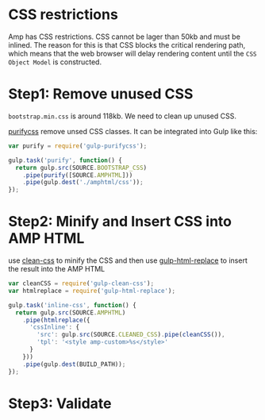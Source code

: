 # CSS restrictions
Amp has CSS restrictions. CSS cannot be lager than 50kb and must be inlined. The reason for this is that CSS blocks the critical rendering path, which means that the web browser will delay rendering content until the `CSS Object Model` is constructed.

# Step1: Remove unused CSS
`bootstrap.min.css` is around 118kb. We need to clean up unused CSS. 

[purifycss](https://github.com/purifycss/purifycss) remove unsed CSS classes. It can be integrated into Gulp like this:
```javascript
var purify = require('gulp-purifycss');

gulp.task('purify', function() {
  return gulp.src(SOURCE.BOOTSTRAP_CSS)
    .pipe(purify([SOURCE.AMPHTML]))
    .pipe(gulp.dest('./amphtml/css'));
});
```

# Step2: Minify and Insert CSS into AMP HTML
use [clean-css](https://github.com/jakubpawlowicz/clean-css) to minify the CSS and then use [gulp-html-replace](https://www.npmjs.com/package/gulp-html-replace) to insert the result into the AMP HTML
```javascript
var cleanCSS = require('gulp-clean-css');
var htmlreplace = require('gulp-html-replace');

gulp.task('inline-css', function() {
  return gulp.src(SOURCE.AMPHTML)
    .pipe(htmlreplace({
      'cssInline': {
        'src': gulp.src(SOURCE.CLEANED_CSS).pipe(cleanCSS()),
        'tpl': '<style amp-custom>%s</style>'
      }
    }))
    .pipe(gulp.dest(BUILD_PATH));
});
```

# Step3: Validate 
